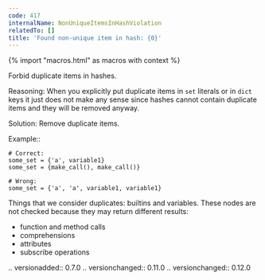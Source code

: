 ```yaml
---
code: 417
internalName: NonUniqueItemsInHashViolation
relatedTo: []
title: 'Found non-unique item in hash: {0}'
---
```


{% import "macros.html" as macros with context %}

Forbid duplicate items in hashes.

Reasoning: When you explicitly put duplicate items in `set` literals or
in `dict` keys it just does not make any sense since hashes cannot
contain duplicate items and they will be removed anyway.

Solution: Remove duplicate items.

Example::

    # Correct:
    some_set = {'a', variable1}
    some_set = {make_call(), make_call()}
    
    # Wrong:
    some_set = {'a', 'a', variable1, variable1}

Things that we consider duplicates: builtins and variables. These nodes
are not checked because they may return different results:

  - function and method calls
  - comprehensions
  - attributes
  - subscribe operations

.. versionadded:: 0.7.0 .. versionchanged:: 0.11.0 .. versionchanged::
0.12.0